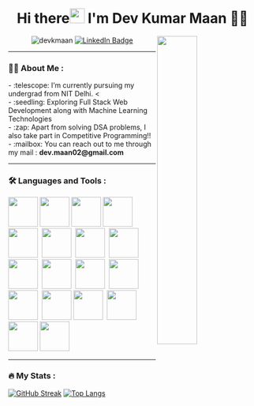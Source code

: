 <h1 align="center"> Hi there<img src="https://media.giphy.com/media/hvRJCLFzcasrR4ia7z/giphy.gif" width="30px"/> I'm Dev Kumar Maan 👨‍💻</h1>
<img align="right" height="40%"  width="40%" src="https://granroyalleigarape.com.br/wp-content/uploads/2021/05/programmer.gif">
<div id="badges">
  <p align="center" >
     <img src="https://komarev.com/ghpvc/?username=devkmaan&label=Profile%20views&color=0e75b6&style=flat" alt="devkmaan" />
    <a href="https://www.linkedin.com/in/dev-kumar-maan-3a6369180/">
  <img src="https://img.shields.io/badge/LinkedIn-blue?style=for-the-badge&logo=linkedin&logoColor=white" alt="LinkedIn Badge"/>
      </a>
    </p>
</div>

---

### :man_technologist: About Me :
<div>
<!--   I am a <b>Full Stack Developer</b> <img src="https://media.giphy.com/media/WUlplcMpOCEmTGBtBW/giphy.gif" width="30"> from India. -->
  <div>
    - :telescope: I’m currently pursuing my undergrad from NIT Delhi.
<    <br>
    - :seedling: Exploring Full Stack Web Development along with Machine Learning Technologies
    <br>
    - :zap: Apart from solving DSA problems, I also take part in Competitive Programming!!
    <br>
    - :mailbox: You can reach out to me through my mail : <b>dev.maan02@gmail.com</b>
  </div>
</div>

---

### :hammer_and_wrench: Languages and Tools :
<div>
  <img src="https://cdn.jsdelivr.net/gh/devicons/devicon/icons/cplusplus/cplusplus-original.svg" width="60" height="60"  />
  <img src="https://cdn.jsdelivr.net/gh/devicons/devicon/icons/c/c-original.svg" width="60" height="60" />
  <img src="https://cdn.jsdelivr.net/gh/devicons/devicon/icons/python/python-original-wordmark.svg" width="60" height="60"/>
  <img src="https://cdn.jsdelivr.net/gh/devicons/devicon/icons/nextjs/nextjs-original.svg" width="60" height="60" />
  <img src="https://cdn.jsdelivr.net/gh/devicons/devicon/icons/react/react-original.svg" width="60" height="60" />&nbsp;
  <img src="https://cdn.jsdelivr.net/gh/devicons/devicon/icons/tailwindcss/tailwindcss-original-wordmark.svg" width="60" height="60"/>&nbsp;
  <img src="https://cdn.jsdelivr.net/gh/devicons/devicon/icons/redux/redux-original.svg" width="60" height="60"/>&nbsp;
  <img src="https://cdn.jsdelivr.net/gh/devicons/devicon/icons/css3/css3-original.svg" width="60" height="60"/>&nbsp;
  <img src="https://cdn.jsdelivr.net/gh/devicons/devicon/icons/html5/html5-original.svg" width="60" height="60"/>&nbsp;
  <img src="https://cdn.jsdelivr.net/gh/devicons/devicon/icons/javascript/javascript-original.svg" width="60" height="60"/>&nbsp;
  <img src="https://cdn.jsdelivr.net/gh/devicons/devicon/icons/firebase/firebase-plain-wordmark.svg" width="60" height="60"/>&nbsp;
  <img src="https://cdn.jsdelivr.net/gh/devicons/devicon/icons/mysql/mysql-original-wordmark.svg" width="60" height="60"/>&nbsp;
  <img src="https://cdn.jsdelivr.net/gh/devicons/devicon/icons/nodejs/nodejs-original-wordmark.svg" width="60" height="60"/>&nbsp;
  <img src="https://cdn.jsdelivr.net/gh/devicons/devicon/icons/mongodb/mongodb-original-wordmark.svg" width="60" height="60"/>
  <img src="https://cdn.jsdelivr.net/gh/devicons/devicon/icons/linux/linux-original.svg" width="60" height="60"/>&nbsp;
  <img src="https://cdn.jsdelivr.net/gh/devicons/devicon/icons/git/git-original-wordmark.svg" width="60" height="60"/>
  <img src="https://cdn.jsdelivr.net/gh/devicons/devicon/icons/figma/figma-original.svg" width="60" height="60"/>
  <img src="https://cdn.jsdelivr.net/gh/devicons/devicon/icons/canva/canva-original.svg" width="60" height="60"/>
</div>

---

### :fire: My Stats :
  [![GitHub Streak](https://github-readme-streak-stats.herokuapp.com?user=devkmaan&border_radius=7)](https://git.io/streak-stats)
  [![Top Langs](https://github-readme-stats.vercel.app/api/top-langs/?username=devkmaan&layout=compact&theme=vision-friendly-dark)](https://github.com/anuraghazra/github-readme-stats)

